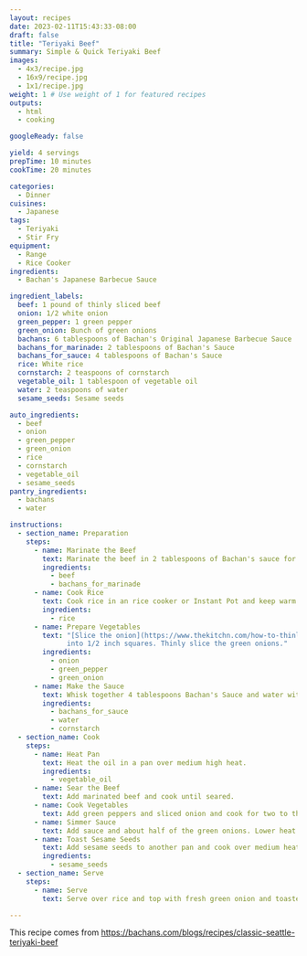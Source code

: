 ```yaml
---
layout: recipes
date: 2023-02-11T15:43:33-08:00
draft: false
title: "Teriyaki Beef"
summary: Simple & Quick Teriyaki Beef
images:
  - 4x3/recipe.jpg
  - 16x9/recipe.jpg
  - 1x1/recipe.jpg
weight: 1 # Use weight of 1 for featured recipes
outputs:
  - html
  - cooking

googleReady: false

yield: 4 servings
prepTime: 10 minutes
cookTime: 20 minutes

categories:
  - Dinner
cuisines:
  - Japanese
tags:
  - Teriyaki
  - Stir Fry
equipment:
  - Range
  - Rice Cooker
ingredients:
  - Bachan's Japanese Barbecue Sauce

ingredient_labels:
  beef: 1 pound of thinly sliced beef
  onion: 1/2 white onion
  green_pepper: 1 green pepper
  green_onion: Bunch of green onions
  bachans: 6 tablespoons of Bachan's Original Japanese Barbecue Sauce
  bachans_for_marinade: 2 tablespoons of Bachan's Sauce
  bachans_for_sauce: 4 tablespoons of Bachan's Sauce
  rice: White rice
  cornstarch: 2 teaspoons of cornstarch
  vegetable_oil: 1 tablespoon of vegetable oil
  water: 2 teaspoons of water
  sesame_seeds: Sesame seeds

auto_ingredients:
  - beef
  - onion
  - green_pepper
  - green_onion
  - rice
  - cornstarch
  - vegetable_oil
  - sesame_seeds
pantry_ingredients:
  - bachans
  - water

instructions:
  - section_name: Preparation
    steps:
      - name: Marinate the Beef
        text: Marinate the beef in 2 tablespoons of Bachan's sauce for at least 15 minutes.
        ingredients:
          - beef
          - bachans_for_marinade
      - name: Cook Rice
        text: Cook rice in an rice cooker or Instant Pot and keep warm until ready to serve.
        ingredients:
          - rice
      - name: Prepare Vegetables
        text: "[Slice the onion](https://www.thekitchn.com/how-to-thinly-slice-an-onion-109536). Cut the green pepper 
              into 1/2 inch squares. Thinly slice the green onions."
        ingredients:
          - onion
          - green_pepper
          - green_onion
      - name: Make the Sauce
        text: Whisk together 4 tablespoons Bachan's Sauce and water with cornstarch.
        ingredients:
          - bachans_for_sauce
          - water
          - cornstarch
  - section_name: Cook
    steps:
      - name: Heat Pan
        text: Heat the oil in a pan over medium high heat.
        ingredients:
          - vegetable_oil
      - name: Sear the Beef
        text: Add marinated beef and cook until seared.
      - name: Cook Vegetables
        text: Add green peppers and sliced onion and cook for two to three minutes.
      - name: Simmer Sauce
        text: Add sauce and about half of the green onions. Lower heat and simmer until thickened.
      - name: Toast Sesame Seeds
        text: Add sesame seeds to another pan and cook over medium heat until toasted.
        ingredients:
          - sesame_seeds
  - section_name: Serve
    steps:
      - name: Serve
        text: Serve over rice and top with fresh green onion and toasted sesame seeds.

---
```


This recipe comes from https://bachans.com/blogs/recipes/classic-seattle-teriyaki-beef

